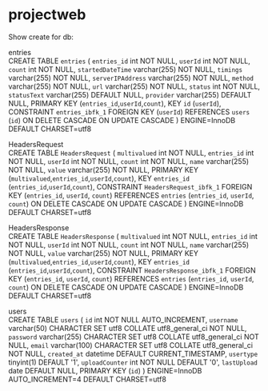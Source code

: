 # projectweb


Show create for db:

entries 	
CREATE TABLE `entries` (
 `entries_id` int NOT NULL,
 `userId` int NOT NULL,
 `count` int NOT NULL,
 `startedDateTime` varchar(255) NOT NULL,
 `timings` varchar(255) NOT NULL,
 `serverIPAddress` varchar(255) NOT NULL,
 `method` varchar(255) NOT NULL,
 `url` varchar(255) NOT NULL,
 `status` int NOT NULL,
 `statusText` varchar(255) DEFAULT NULL,
 `provider` varchar(255) DEFAULT NULL,
 PRIMARY KEY (`entries_id`,`userId`,`count`),
 KEY `id` (`userId`),
 CONSTRAINT `entries_ibfk_1` FOREIGN KEY (`userId`) REFERENCES `users` (`id`) ON DELETE CASCADE ON UPDATE CASCADE
) ENGINE=InnoDB DEFAULT CHARSET=utf8

HeadersRequest 	
CREATE TABLE `HeadersRequest` (
 `multivalued` int NOT NULL,
 `entries_id` int NOT NULL,
 `userId` int NOT NULL,
 `count` int NOT NULL,
 `name` varchar(255) NOT NULL,
 `value` varchar(255) NOT NULL,
 PRIMARY KEY (`multivalued`,`entries_id`,`userId`,`count`),
 KEY `entries_id` (`entries_id`,`userId`,`count`),
 CONSTRAINT `HeadersRequest_ibfk_1` FOREIGN KEY (`entries_id`, `userId`, `count`) REFERENCES `entries` (`entries_id`, `userId`, `count`) ON DELETE CASCADE ON UPDATE CASCADE
) ENGINE=InnoDB DEFAULT CHARSET=utf8

HeadersResponse 	
CREATE TABLE `HeadersResponse` (
 `multivalued` int NOT NULL,
 `entries_id` int NOT NULL,
 `userId` int NOT NULL,
 `count` int NOT NULL,
 `name` varchar(255) NOT NULL,
 `value` varchar(255) NOT NULL,
 PRIMARY KEY (`multivalued`,`entries_id`,`userId`,`count`),
 KEY `entries_id` (`entries_id`,`userId`,`count`),
 CONSTRAINT `HeadersResponse_ibfk_1` FOREIGN KEY (`entries_id`, `userId`, `count`) REFERENCES `entries` (`entries_id`, `userId`, `count`) ON DELETE CASCADE ON UPDATE CASCADE
) ENGINE=InnoDB DEFAULT CHARSET=utf8

users 	
CREATE TABLE `users` (
 `id` int NOT NULL AUTO_INCREMENT,
 `username` varchar(50) CHARACTER SET utf8 COLLATE utf8_general_ci NOT NULL,
 `password` varchar(255) CHARACTER SET utf8 COLLATE utf8_general_ci NOT NULL,
 `email` varchar(100) CHARACTER SET utf8 COLLATE utf8_general_ci NOT NULL,
 `created_at` datetime DEFAULT CURRENT_TIMESTAMP,
 `usertype` tinyint(1) DEFAULT '1',
 `uploadCounter` int NOT NULL DEFAULT '0',
 `lastUpload` date DEFAULT NULL,
 PRIMARY KEY (`id`)
) ENGINE=InnoDB AUTO_INCREMENT=4 DEFAULT CHARSET=utf8
